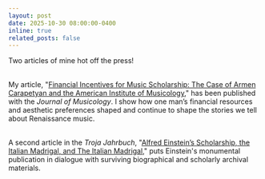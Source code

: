 ```yaml
---
layout: post
date: 2025-10-30 08:00:00-0400
inline: true
related_posts: false
---
```


Two articles of mine hot off the press! <br><br>

My article, "[Financial Incentives for Music Scholarship: The Case of Armen Carapetyan and the American Institute of Musicology](https://doi.org/10.1525/jm.2025.42.4.452)," has been published with the _Journal of Musicology_. I show how one man’s financial resources and aesthetic preferences shaped and continue to shape the stories we tell about Renaissance music. <br><br>

A second article in the _Troja Jahrbuch_, "[Alfred Einstein’s Scholarship, the Italian Madrigal, and The Italian Madrigal](https://doi.org/10.25371/troja.v20223937)," puts Einstein's monumental publication in dialogue with surviving biographical and scholarly archival materials.